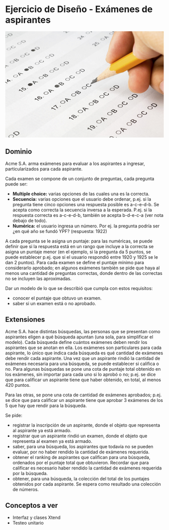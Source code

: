 
# Ejercicio de Diseño - Exámenes de aspirantes

![image](images/examen.jpg) 

## Dominio
Acme S.A. arma exámenes para evaluar a los aspirantes a ingresar, particularizados para cada aspirante.

Cada examen se compone de un conjunto de preguntas, cada pregunta puede ser:

* **Multiple choice:** varias opciones de las cuales una es la correcta.
* **Secuencia:** varias opciones que el usuario debe ordenar, p.ej. si la pregunta tiene cinco opciones una respuesta posible es a-c-e-d-b. Se acepta como correcta la secuencia inversa a la esperada. P.ej. si la respuesta correcta es a-c-e-d-b, también se acepta b-d-e-c-a (ver nota debajo de todo).
* **Numérica:** el usuario ingresa un número. Por ej. la pregunta podría ser ¿en qué año se fundó YPF? (respuesta: 1922)

A cada pregunta se le asigna un puntaje: para las numéricas, se puede definir que si la respuesta está en un rango que incluye a la correcta se asigna un puntaje menor (en el ejemplo, si la pregunta da 5 puntos, se puede establecer p.ej. que si el usuario respondió entre 1920 y 1925 se le dan 2 puntos). Para cada examen se define el puntaje mínimo para considerarlo aprobado; en algunos exámenes también se pide que haya al menos una cantidad de preguntas correctas, donde dentro de las correctas no se incluyen las aproximadas. 

Dar un modelo de lo que se describió que cumpla con estos requisitos:

* conocer el puntaje que obtuvo un examen.
* saber si un examen está o no aprobado.

## Extensiones

Acme S.A. hace distintas búsquedas, las personas que se presentan como aspirantes eligen a qué búsqueda apuntan (una sola, para simplificar el modelo). Cada búsqueda define cuántos exámenes deben rendir los aspirantes que se anotan en ella. Los exámenes son particulares para cada aspirante, lo único que indica cada búsqueda es qué cantidad de exámenes debe rendir cada aspirante. Una vez que un aspirante rindió la cantidad de exámenes necesaria para una búsqueda, se puede establecer si califica o no. Para algunas búsquedas se pone una cota de puntaje total obtenido en los exámenes, sin importar para cada uno si lo aprobó o no; p.ej. se dice que para calificar un aspirante tiene que haber obtenido, en total, al menos 420 puntos.

Para las otras, se pone una cota de cantidad de exámenes aprobados; p.ej. se dice que para calificar un aspirante tiene que aprobar 3 exámenes de los 5 que hay que rendir para la búsqueda.

Se pide:

* registrar la inscripción de un aspirante, donde el objeto que representa al aspirante ya está armado.
* registrar que un aspirante rindió un examen, donde el objeto que representa al examen ya está armado.
* saber, para una búsqueda, los aspirantes que todavía no se pueden evaluar, por no haber rendido la cantidad de exámenes requerida.
* obtener el ranking de aspirantes que califican para una búsqueda, ordenados por el puntaje total que obtuvieron. Recordar que para calificar es necesario haber rendido la cantidad de exámenes requerida por la búsqueda.
* obtener, para una búsqueda, la colección del total de los puntajes obtenidos por cada aspirante. Se espera como resultado una colección de números.

## Conceptos a ver

* Interfaz y clases Xtend
* Testeo unitario


